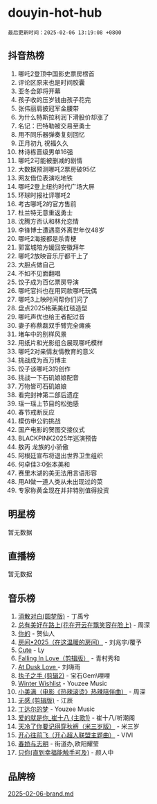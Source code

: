 # douyin-hot-hub

`最后更新时间：2025-02-06 13:19:08 +0800`

## 抖音热榜

1. 哪吒2登顶中国影史票房榜首
1. 评论区原来也是时间胶囊
1. 亚冬会即将开幕
1. 孩子收的压岁钱由孩子花完
1. 张伟丽肩披冠军金腰带
1. 为什么特斯拉利润下滑股价却涨了
1. 名记：巴特勒被交易至勇士
1. 用不同乐器弹奏复刻回忆
1. 正月初九 祝福久久
1. 林诗栋晋级男单16强
1. 哪吒2可能被删减的剧情
1. 大数据预测哪吒2票房破95亿
1. 网友借位表演吃地铁
1. 哪吒2登上纽约时代广场大屏
1. 环球时报社评哪吒2
1. 考古哪吒2的官方售前
1. 杜兰特无意重返勇士
1. 沈腾方否认和林允恋情
1. 李锋博士遭遇意外离世年仅48岁
1. 哪吒2海报都是杀青梗
1. 郭富城陪方媛回安徽拜年
1. 哪吒2放映音乐厅都干上了
1. 大胆点做自己
1. 不如不见面翻唱
1. 饺子成为百亿票房导演
1. 哪吒官抖也在用同款哪吒玩偶
1. 哪吒3上映时间帮你们问了
1. 盘点2025格莱美红毯造型
1. 哪吒声优也给王者配过音
1. 妻子称蔡磊双手臂完全瘫痪
1. 堵车中的别样风景
1. 用纸片和光影组合展现哪吒模样
1. 哪吒2对亲情友情教育的意义
1. 挑战成为百万博主
1. 饺子谈哪吒3的创作
1. 挑战一下石矶娘娘配音
1. 万物皆可石矶娘娘
1. 看完封神第二部后遗症
1. 瑶一瑶上节目的松弛感
1. 春节戒断反应
1. 模仿申公豹挑战
1. 国产电影的贺图交接仪式
1. BLACKPINK2025年巡演预告
1. 敖丙 龙族的小骄傲
1. 阿根廷宣布将退出世界卫生组织
1. 何卓佳3:0张本美和
1. 赛里木湖的美无法用言语形容
1. 用AI做一道人类从未出现过的菜
1. 专家称黄金现在并非特别值得投资

## 明星榜

暂无数据

## 直播榜

暂无数据

## 音乐榜

1. [消散对白(圆梦版)](https://sf5-hl-cdn-tos.douyinstatic.com/obj/tos-cn-ve-2774/og4jB5I5IizzoZVAAAzWgBMAsMDWoArfwBOiFs) - 丁禹兮
1. [总有美好在路上(花在开云在飘笑容在脸上)](https://sf5-hl-cdn-tos.douyinstatic.com/obj/tos-cn-ve-2774/oU5u7NwtfBIvaNhoQBszOvAlRiAoiWAVVyBMq4) - 周深
1. [你的](https://sf5-hl-cdn-tos.douyinstatic.com/obj/tos-cn-ve-2774/oYuIeKf42jB7sEV6B2upMdpYAgfrQWj0FeRegh) - 贺仙人
1. [房间•2025（在这温暖的房间）](https://sf5-hl-cdn-tos.douyinstatic.com/obj/tos-cn-ve-2774/oMzJcnT8BgIetASeBfwfEeBQVNfACiCifhfZP7g) - 刘兆宇/覆予
1. [Cute](https://sf6-cdn-tos.douyinstatic.com/obj/tos-cn-ve-2774/o4IbIzHWKAAB4wsS5qMBRiiAlEBGTpQRNfFvuo) - Ly
1. [Falling In Love（剪辑版）](https://sf5-hl-cdn-tos.douyinstatic.com/obj/tos-cn-ve-2774/o8ajpA8zzgBPahbBIO8AcKGBLJezFCRd1wfP9f) - 青村秀和
1. [ At Dusk  Love ](https://sf6-cdn-tos.douyinstatic.com/obj/tos-cn-ve-2774/o8CrpCf5CaYgI4ZrtQgMQAFEfuGqNnRSDQAPBc) - 刘嗨雨
1. [执子之手 (剪辑2)](https://sf5-hl-cdn-tos.douyinstatic.com/obj/tos-cn-ve-2774/oUoZLQjCc31XzqsBnBQUNgeKtYPBcgbFDwtfcu) - 宝石Gem\哩哩
1. [Winter Wishlist](https://sf5-hl-cdn-tos.douyinstatic.com/obj/tos-cn-ve-2774/oIIgUOeamCFCVAzxN6MFRLIBlLGpUqQxeeHrLE) - Youzee Music
1. [小美满（电影《热辣滚烫》热辣陪伴曲）](https://sf5-hl-cdn-tos.douyinstatic.com/obj/tos-cn-ve-2774/o0GAn2lSgfZIDUgtevCGDQYnFg4CwnrBaxbTZL) - 周深
1. [无感 (剪辑版)](https://sf5-hl-cdn-tos.douyinstatic.com/obj/tos-cn-ve-2774/o0eIsUzJBDlQaQFC5OFlgbMEZC1TFYBftOBn6p) - 江辰
1. [丁达尔的梦](https://sf5-hl-cdn-tos.douyinstatic.com/obj/tos-cn-ve-2774/oMU3WirUZBVQkAC9ccG5P2IQirziZM2RTInUY) - Youzee Music
1. [爱的就是你_崔十八 (主歌1)](https://sf5-hl-cdn-tos.douyinstatic.com/obj/tos-cn-ve-2774/oI5BO5DhFZ6UTcNCnZaOCBLtZ7WIMQGfgnXf5E) - 崔十八/听潮阁
1. [天冷了你要记得穿秋裤（米三岁版）](https://sf5-hl-cdn-tos.douyinstatic.com/obj/tos-cn-ve-2774/oQlIwVIDWiZ6BQilAorS7MA0AgCkQDvcZAdm1) - 米三岁
1. [开心往前飞（开心超人联盟主题曲）](https://sf5-hl-cdn-tos.douyinstatic.com/obj/tos-cn-ve-2774/9d8fb7c82cf1421fb93a9fe925275e0a) - VIVI
1. [春娇与志明](https://sf5-hl-cdn-tos.douyinstatic.com/obj/tos-cn-ve-2774/e530d8fceb7044b39707d7f9ff54add1) - 街道办,欧阳耀莹
1. [只你(直到幸福能触手可及)](https://sf5-hl-cdn-tos.douyinstatic.com/obj/tos-cn-ve-2774/o0lBkRDzFTeaVSUz3ZZSCBVtZ5DIMQGfgmEAuE) - 颜人中

## 品牌榜

[2025-02-06-brand.md](2025-02-06-brand.md)
